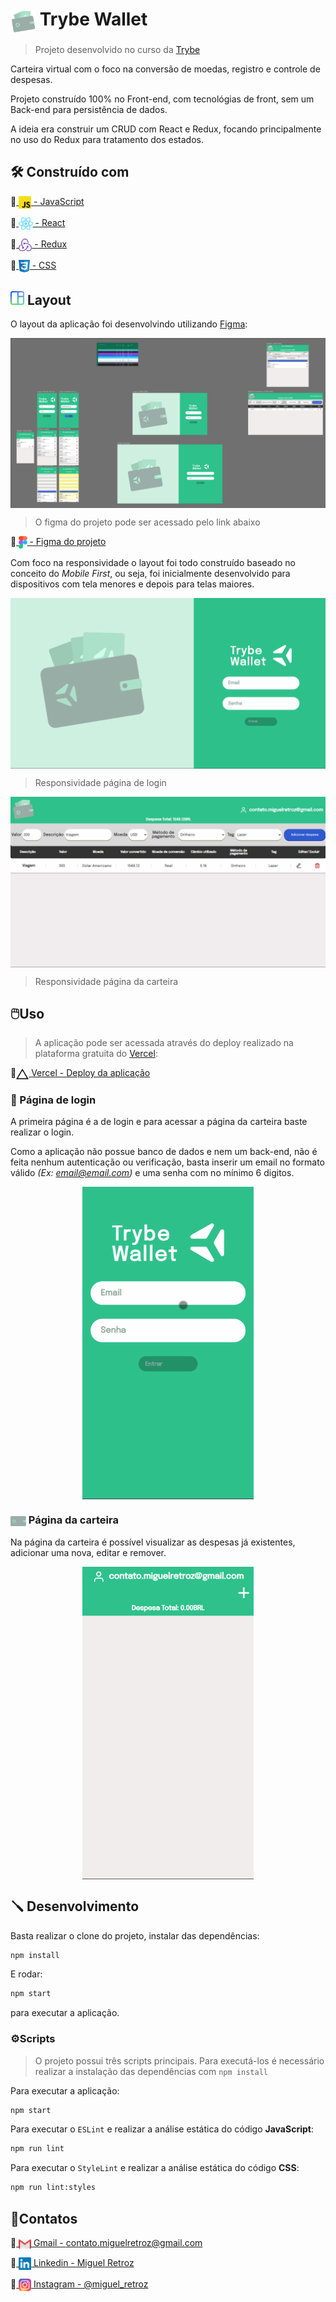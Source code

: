 # <a href="#-trybe-wallet"><img alt="trybe wallet logo" align="center" src="./public/readme/trybe-wallet-logo.svg" width="40"/></a> Trybe Wallet

> Projeto desenvolvido no curso da <a href="https://www.betrybe.com" >Trybe</a>

Carteira virtual com o foco na conversão de moedas, registro e controle de despesas.

Projeto construído 100% no Front-end, com tecnológias de front, sem um Back-end para persistência de dados.

A ideia era construir um CRUD com React e Redux, focando principalmente no uso do Redux para tratamento dos estados.

## 🛠️ Construído com

🔹<a href="https://developer.mozilla.org/en-US/docs/Web/JavaScript">
  <img alt="JavaScript" align="center" src="./public/readme/js-logo.svg" height="20">
    - JavaScript
</a>

🔹<a href="https://reactjs.org/">
    <img alt="React js" align="center" src="./public/readme/react-logo.svg" height="20">
     - React
  </a>

  🔹<a href="https://redux.js.org/">
    <img alt="Redux" align="center" src="./public/readme/redux-logo.svg" height="20">
    - Redux
  </a>

🔹<a href="https://developer.mozilla.org/en-US/docs/Web/CSS">
  <img align="center" src="./public/readme/css3-logo.svg" height="20">
    - CSS
</a>

## <a href="#-layout"><img alt="layout icon" src="./public/readme/layout-icon.svg" width="22"/></a> Layout

O layout da aplicação foi desenvolvindo utilizando <a href="https://www.figma.com/">Figma</a>:

<a href="#-layout">
  <img alt="layout figma" align="center" src="./public/readme/trybe-wallet-figma.png">
</a>

> O figma do projeto pode ser acessado pelo link abaixo

🔹<a href="https://www.figma.com/file/gnqt7Sp864YnWGtPJYFLw0/Trybe-Wallet?node-id=0%3A1">
  <img align="center" src="./public/readme/figma-logo.svg" height="20">
    - Figma do projeto
</a>

Com foco na responsividade o layout foi todo construído baseado no conceito do *Mobile First*, ou seja, foi inicialmente desenvolvido para dispositivos com tela menores e depois para telas maiores.

<a href="#-layout">
  <img alt="page login layout" align="center" src="./public/readme/trybe-wallet-login-layout.gif">
</a>

> Responsividade página de login

<a href="#-layout">
  <img alt="page main layout" align="center" src="./public/readme/trybe-wallet-main-layout.gif">
</a>

> Responsividade página da carteira

## 🖱️Uso
> A aplicação pode ser acessada através do deploy realizado na plataforma gratuita do <a href="https://vercel.com/" >Vercel</a>:

🔹<a  href="https://miguel-retroz-trybe-wallet.vercel.app" target="_blank"><img alt="vercel logo" 
  align="center" src="./public/readme/vercel-logo.svg" width="20"/> Vercel - Deploy da aplicação</a>

### 🔐 Página de login

A primeira página é a de login e para acessar a página da carteira baste realizar o login.

Como a aplicação não possue banco de dados e nem um back-end, não é feita nenhum autenticação ou verificação, basta inserir um email no formato válido *(Ex: email@email.com)* e uma senha com no mínimo 6 digitos.

<div align="center">
  <a href="#-página-de-login">
    <img  alt="page login" align="center" src="./public/readme/trybe-wallet-login.gif" height="500px">
  </a>
</div>

### <a href="#-página-da-carteira"><img alt="wallet" align="center" src="./public/readme/wallet-icon.svg" width="25"/></a> Página da carteira

Na página da carteira é possível visualizar as despesas já existentes, adicionar uma nova, editar e remover.

<div align="center">
  <a href="#-página-da-carteira">
    <img alt="page wallet" align="center" src="./public/readme/trybe-wallet-main.gif" height="500px">
  </a>
</div>

## 🪛 Desenvolvimento
Basta realizar o clone do projeto, instalar das dependências:
```bash
npm install
```

E rodar:
```bash
npm start
```
para executar a aplicação.

### ⚙️Scripts
> O projeto possui três scripts principais. Para executá-los é necessário realizar a instalação das dependências com `npm install`

Para executar a aplicação:
```bash
npm start
```

Para executar o `ESLint` e realizar a análise estática do código **JavaScript**:
```bash
npm run lint
```

Para executar o `StyleLint` e realizar a análise estática do código **CSS**:
```bash
npm run lint:styles
```

## 👤Contatos
🔹<a href = "mailto:contato.miguelretroz@gmail.com" target="_blank">
  <img align="center" src="./public/readme/gmail-logo.svg" width="20">
  Gmail - contato.miguelretroz@gmail.com
</a>

🔹<a href="https://www.linkedin.com/in/miguelretroz/" target="_blank">
  <img align="center" src="./public/readme/linkedin-logo.svg" width="20">
  Linkedin - Miguel Retroz
</a>

🔹<a href = "https://www.instagram.com/miguel_retroz/" target="_blank">
  <img align="center" src="./public/readme/instagram-logo.svg" width="20">
  Instagram - @miguel_retroz
</a>

